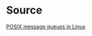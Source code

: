 # Source

[POSIX message queues in Linux](https://www.softprayog.in/programming/interprocess-communication-using-posix-message-queues-in-linux)
